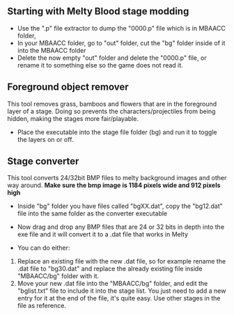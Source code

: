 ## Starting with Melty Blood stage modding ##
- Use the ".p" file extractor to dump the "0000.p" file which is in MBAACC folder,
- In your MBAACC folder, go to "out" folder, cut the "bg" folder inside of it into the MBAACC folder
- Delete the now empty "out" folder and delete the "0000.p" file, or rename it to something else so the game does not read it.

## Foreground object remover ##
This tool removes grass, bamboos and flowers that are in the foreground layer of a stage.
Doing so prevents the characters/projectiles from being hidden, making the stages more fair/playable.
- Place the executable into the stage file folder (bg) and run it to toggle the layers on or off.

## Stage converter ##
This tool converts 24/32bit BMP files to melty background images and other way around.
 **Make sure the bmp image is 1184 pixels wide and 912 pixels high**

- Inside "bg" folder you have files called "bgXX.dat", copy the "bg12.dat" file into the same folder as the converter executable
- Now drag and drop any BMP files that are 24 or 32 bits in depth into the exe file and it will convert it to a .dat file that works in Melty

- You can do either:
 1. Replace an existing file with the new .dat file, so for example rename the .dat file to "bg30.dat" and replace the already existing file inside "MBAACC/bg" folder with it.
 2. Move your new .dat file into the "MBAACC/bg" folder, and edit the "bglist.txt" file to include it into the stage list. You just need to add a new entry for it at the end of the file, it's quite easy. Use other stages in the file as reference.